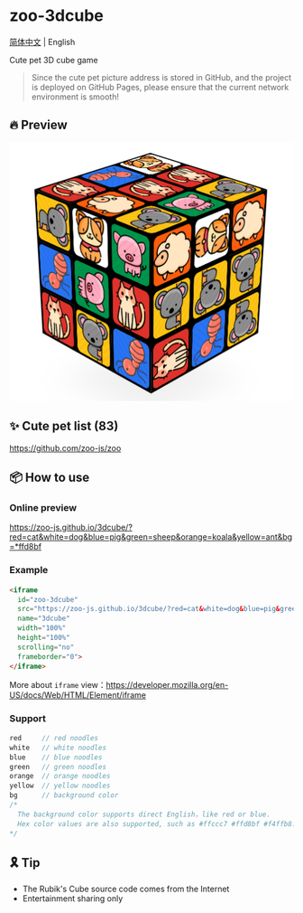 # zoo-3dcube

[简体中文](./README.md) | English

Cute pet 3D cube game

> Since the cute pet picture address is stored in GitHub, and the project is deployed on GitHub Pages, please ensure that the current network environment is smooth!

## 🔥 Preview
![](./cube.png)

## ✨ Cute pet list (83)

https://github.com/zoo-js/zoo

## 📦 How to use

### Online preview

https://zoo-js.github.io/3dcube/?red=cat&white=dog&blue=pig&green=sheep&orange=koala&yellow=ant&bg=*ffd8bf

### Example

```html
<iframe
  id="zoo-3dcube"
  src="https://zoo-js.github.io/3dcube/?red=cat&white=dog&blue=pig&green=sheep&orange=koala&yellow=ant&bg=*ffd8bf"
  name="3dcube"
  width="100%"
  height="100%"
  scrolling="no"
  frameborder="0">
</iframe>
```

More about `iframe` view：https://developer.mozilla.org/en-US/docs/Web/HTML/Element/iframe

### Support

```js
red     // red noodles
white   // white noodles
blue    // blue noodles
green   // green noodles
orange  // orange noodles
yellow  // yellow noodles
bg      // background color
/*
  The background color supports direct English，like red or blue.
  Hex color values are also supported, such as #ffccc7 #ffd8bf #f4ffb8. Note `#` replaced with `*`.
*/
```

## 🎗 Tip

- The Rubik's Cube source code comes from the Internet
- Entertainment sharing only
